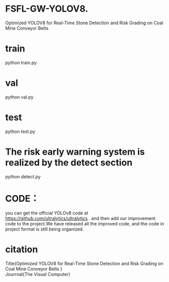# FSFL-GW-YOLOV8.
Optimized YOLOV8 for Real-Time Stone Detection and Risk Grading on Coal Mine Conveyor Belts 
# train
python train.py
# val
python val.py
# test
python  test.py
# The risk early warning system is realized by the detect section
python detect.py
# CODE：
you can get the official YOLOv8 code at https://github.com/ultralytics/ultralytics .
and then add our improvement code to the project.We have released all the improved code, and the code in project format is still being organized.
# citation
Title{Optimized YOLOV8 for Real-Time Stone Detection and Risk Grading on Coal Mine Conveyor Belts }  
Jourrnal{The Visual Computer}

